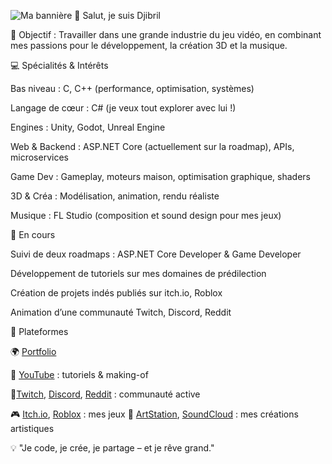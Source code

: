 ![Ma bannière](https://github.com/gamehooperstudio/gamehooperstudio/blob/main/bani%C3%A8re.png)
👋 Salut, je suis Djibril

🎯 Objectif : Travailler dans une grande industrie du jeu vidéo, en combinant mes passions pour le développement, la création 3D et la musique.

💻 Spécialités & Intérêts

Bas niveau : C, C++ (performance, optimisation, systèmes)

Langage de cœur : C# (je veux tout explorer avec lui !)

Engines : Unity, Godot, Unreal Engine

Web & Backend : ASP.NET Core (actuellement sur la roadmap), APIs, microservices

Game Dev : Gameplay, moteurs maison, optimisation graphique, shaders

3D & Créa : Modélisation, animation, rendu réaliste

Musique : FL Studio (composition et sound design pour mes jeux)

🚀 En cours

Suivi de deux roadmaps : ASP.NET Core Developer & Game Developer

Développement de tutoriels sur mes domaines de prédilection

Création de projets indés publiés sur itch.io, Roblox

Animation d’une communauté Twitch, Discord, Reddit

📢 Plateformes

🌍 [Portfolio](https://sites.google.com/view/gamehooper?usp=sharing)

🎥 [YouTube](https://www.youtube.com/@Djibril-h2r) : tutoriels & making-of

💬[Twitch](https://www.twitch.tv/gamehooper_studio), [Discord](https://discord.gg/yPfzagQ9HK), [Reddit](https://www.reddit.com/r/Gamehooper_Studio/) : communauté active

🎮 [Itch.io](https://gamehooper-studio.itch.io/), [Roblox](https://www.roblox.com/fr/users/8874496641/profile?friendshipSourceType=ProfileShare) : mes jeux
🎨 [ArtStation](https://www.artstation.com/gamehooper_studio), [SoundCloud](https://soundcloud.com/gamehooper-studio/sets) : mes créations artistiques


💡 "Je code, je crée, je partage – et je rêve grand."
